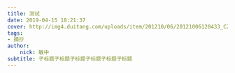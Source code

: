 ```yaml
---
title: 测试
date: 2019-04-15 18:21:37
cover: http://img4.duitang.com/uploads/item/201210/06/20121006120433_CZXuC.jpeg
tags:
- 摘抄
author:
    nick: 敏中
subtitle: 子标题子标题子标题子标题子标题子标题
---
```

